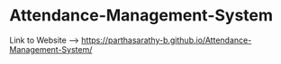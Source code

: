 # Attendance-Management-System

Link to Website --> https://parthasarathy-b.github.io/Attendance-Management-System/
